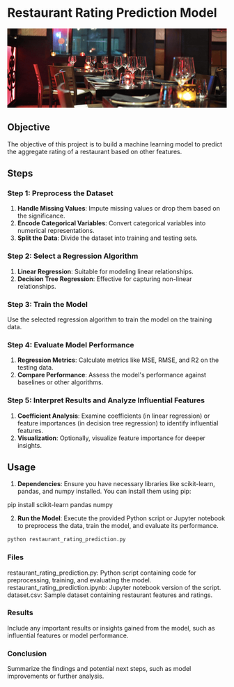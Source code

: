 # Restaurant Rating Prediction Model
![alt text](image.png)
## Objective
The objective of this project is to build a machine learning model to predict the aggregate rating of a restaurant based on other features.

## Steps

### Step 1: Preprocess the Dataset
1. **Handle Missing Values**: Impute missing values or drop them based on the significance.
2. **Encode Categorical Variables**: Convert categorical variables into numerical representations.
3. **Split the Data**: Divide the dataset into training and testing sets.

### Step 2: Select a Regression Algorithm
1. **Linear Regression**: Suitable for modeling linear relationships.
2. **Decision Tree Regression**: Effective for capturing non-linear relationships.

### Step 3: Train the Model
Use the selected regression algorithm to train the model on the training data.

### Step 4: Evaluate Model Performance
1. **Regression Metrics**: Calculate metrics like MSE, RMSE, and R2 on the testing data.
2. **Compare Performance**: Assess the model's performance against baselines or other algorithms.

### Step 5: Interpret Results and Analyze Influential Features
1. **Coefficient Analysis**: Examine coefficients (in linear regression) or feature importances (in decision tree regression) to identify influential features.
2. **Visualization**: Optionally, visualize feature importance for deeper insights.

## Usage
1. **Dependencies**: Ensure you have necessary libraries like scikit-learn, pandas, and numpy installed. You can install them using pip:


pip install scikit-learn pandas numpy


2. **Run the Model**: Execute the provided Python script or Jupyter notebook to preprocess the data, train the model, and evaluate its performance.

```bash
python restaurant_rating_prediction.py
```

### Files
restaurant_rating_prediction.py: Python script containing code for preprocessing, training, and evaluating the model.
restaurant_rating_prediction.ipynb: Jupyter notebook version of the script.
dataset.csv: Sample dataset containing restaurant features and ratings.

### Results
Include any important results or insights gained from the model, such as influential features or model performance.

### Conclusion
Summarize the findings and potential next steps, such as model improvements or further analysis.


